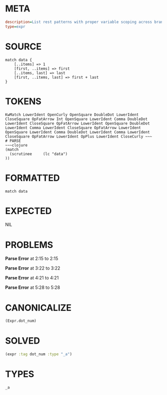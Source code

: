 # META
~~~ini
description=List rest patterns with proper variable scoping across branches
type=expr
~~~
# SOURCE
~~~roc
match data {
    [..items] => 1
    [first, ..items] => first
    [..items, last] => last
    [first, ..items, last] => first + last
}
~~~
# TOKENS
~~~text
KwMatch LowerIdent OpenCurly OpenSquare DoubleDot LowerIdent CloseSquare OpFatArrow Int OpenSquare LowerIdent Comma DoubleDot LowerIdent CloseSquare OpFatArrow LowerIdent OpenSquare DoubleDot LowerIdent Comma LowerIdent CloseSquare OpFatArrow LowerIdent OpenSquare LowerIdent Comma DoubleDot LowerIdent Comma LowerIdent CloseSquare OpFatArrow LowerIdent OpPlus LowerIdent CloseCurly ~~~
# PARSE
~~~clojure
(match
  (scrutinee     (lc "data")
))
~~~
# FORMATTED
~~~roc
match data
~~~
# EXPECTED
NIL
# PROBLEMS
**Parse Error**
at 2:15 to 2:15

**Parse Error**
at 3:22 to 3:22

**Parse Error**
at 4:21 to 4:21

**Parse Error**
at 5:28 to 5:28

# CANONICALIZE
~~~clojure
(Expr.dot_num)
~~~
# SOLVED
~~~clojure
(expr :tag dot_num :type "_a")
~~~
# TYPES
~~~roc
_a
~~~
